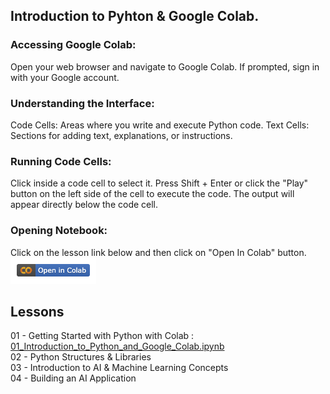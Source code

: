 ## Introduction to Pyhton & Google Colab.
### Accessing Google Colab:
Open your web browser and navigate to Google Colab.
If prompted, sign in with your Google account.
### Understanding the Interface:
Code Cells: Areas where you write and execute Python code.
Text Cells: Sections for adding text, explanations, or instructions.
### Running Code Cells:
Click inside a code cell to select it.
Press Shift + Enter or click the "Play" button on the left side of the cell to execute the code.
The output will appear directly below the code cell.
### Opening Notebook:
Click on the lesson link below and then click on "Open In Colab" button.
![Open In Colab](https://github.com/kidstechlab/python_colab/blob/main/Open%20in%20Colab.png)

## Lessons
01 - Getting Started with Python with Colab : [01_Introduction_to_Python_and_Google_Colab.ipynb](https://github.com/kidstechlab/python_colab/blob/main/01_Introduction_to_Python_and_Google_Colab.ipynb)  
02 - Python Structures & Libraries  
03 - Introduction to AI & Machine Learning Concepts  
04 - Building an AI Application  



